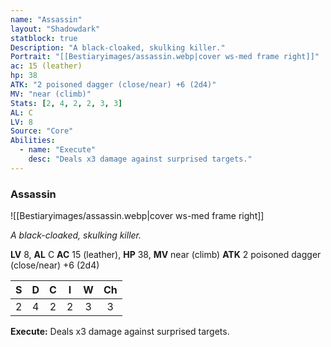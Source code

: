 ```yaml
---
name: "Assassin"
layout: "Shadowdark"
statblock: true
Description: "A black-cloaked, skulking killer."
Portrait: "[[Bestiaryimages/assassin.webp|cover ws-med frame right]]"
ac: 15 (leather)
hp: 38
ATK: "2 poisoned dagger (close/near) +6 (2d4)"
MV: "near (climb)"
Stats: [2, 4, 2, 2, 3, 3]
AL: C
LV: 8
Source: "Core"
Abilities:
  - name: "Execute"
    desc: "Deals x3 damage against surprised targets."
---
```


### Assassin

![[Bestiaryimages/assassin.webp|cover ws-med frame right]]

_A black-cloaked, skulking killer._

**LV** 8, **AL** C
**AC** 15 (leather), **HP** 38, **MV** near (climb)
**ATK** 2 poisoned dagger (close/near) +6 (2d4)

|  S  |  D  |  C  |  I  |  W  |  Ch  |
|:---:|:---:|:---:|:---:|:---:|:----:|
| 2 | 4 | 2 | 2 | 3 | 3 |

**Execute:** Deals x3 damage against surprised targets.

